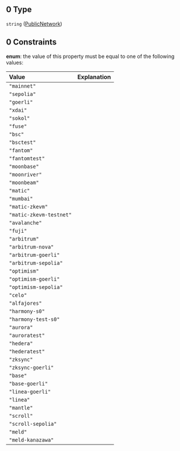 ## 0 Type

`string` ([PublicNetwork](definitions-definitions-publicnetwork.md))

## 0 Constraints

**enum**: the value of this property must be equal to one of the following values:

| Value                   | Explanation |
| :---------------------- | :---------- |
| `"mainnet"`             |             |
| `"sepolia"`             |             |
| `"goerli"`              |             |
| `"xdai"`                |             |
| `"sokol"`               |             |
| `"fuse"`                |             |
| `"bsc"`                 |             |
| `"bsctest"`             |             |
| `"fantom"`              |             |
| `"fantomtest"`          |             |
| `"moonbase"`            |             |
| `"moonriver"`           |             |
| `"moonbeam"`            |             |
| `"matic"`               |             |
| `"mumbai"`              |             |
| `"matic-zkevm"`         |             |
| `"matic-zkevm-testnet"` |             |
| `"avalanche"`           |             |
| `"fuji"`                |             |
| `"arbitrum"`            |             |
| `"arbitrum-nova"`       |             |
| `"arbitrum-goerli"`     |             |
| `"arbitrum-sepolia"`    |             |
| `"optimism"`            |             |
| `"optimism-goerli"`     |             |
| `"optimism-sepolia"`    |             |
| `"celo"`                |             |
| `"alfajores"`           |             |
| `"harmony-s0"`          |             |
| `"harmony-test-s0"`     |             |
| `"aurora"`              |             |
| `"auroratest"`          |             |
| `"hedera"`              |             |
| `"hederatest"`          |             |
| `"zksync"`              |             |
| `"zksync-goerli"`       |             |
| `"base"`                |             |
| `"base-goerli"`         |             |
| `"linea-goerli"`        |             |
| `"linea"`               |             |
| `"mantle"`              |             |
| `"scroll"`              |             |
| `"scroll-sepolia"`      |             |
| `"meld"`                |             |
| `"meld-kanazawa"`       |             |

